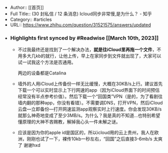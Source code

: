 - Author:: [[首页]]
- Full Title:: (30 封私信 / 12 条消息) Icloud同步非常慢,是为什么？ - 知乎
- Category:: #articles
- URL:: https://www.zhihu.com/question/31521575/answers/updated
- ### Highlights first synced by #Readwise [[March 10th, 2023]]
    - 不过我最终还是找到了一个解决办法，**就是往iCloud里再拖一个文件**，不用多大几kb的就行，让他上传，早上在家同步到文件就出现了，大家可以试一试我这个方法是否通用。
      
      两边的设备都是Catalina
    - 墙外的人用iCloud上传备份一样无比缓慢，大概在30KB/s上行。建议首先下载一个可以实时显示上下行网速的app（因为iCloud界面下的时间预估经常没有半点参考价值）。然后下载一个“回国类”VPN（是的，为了看剧往墙内翻的那种app，你没有看错）。不需要调DNS，打开VPN，然后iCloud云盘—立即备份—打开网速监测app观察实时上行速度。你会发现30KB/s就那么神奇地变成了至少3MB/s。为什么？我是真的不知道…也特别希望懂原理的大神不吝赐教，解掉我心头一件未解之谜。
    - 应该是因为你的apple id是国区的，所以icloud用的云上贵州，我人在欧洲，刚刚也试了一下，裸传10kb一秒左右，“回国”之后直接3-6mb/s 太爽了 谢谢hxd
